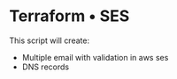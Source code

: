# Terraform • SES

This script will create:

- Multiple email with validation in aws ses
- DNS records
